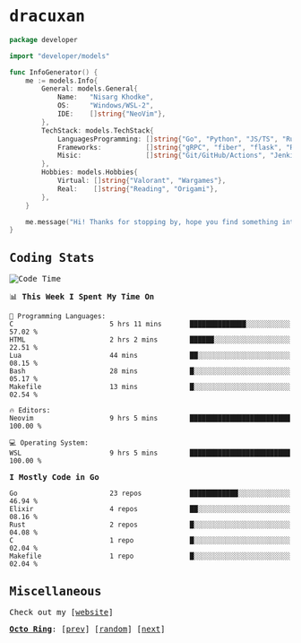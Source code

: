 <!-- Banner -->
<!--
<img src="https://i.imgur.com/mz4ym1F.png" style="max-height:550px"/>
-->


<samp>
	
<!-- Coded Intro -->
	
# dracuxan

```go
package developer

import "developer/models"

func InfoGenerator() {
	me := models.Info{
		General: models.General{
			Name:   "Nisarg Khodke",
			OS:     "Windows/WSL-2",
			IDE:    []string{"NeoVim"},
		},
		TechStack: models.TechStack{
			LanguagesProgramming: []string{"Go", "Python", "JS/TS", "Rust", "C"},
			Frameworks: 	      []string{"gRPC", "fiber", "flask", "React.js", "Next.js"},
			Misic:                []string{"Git/GitHub/Actions", "Jenkins", "Docker"},
		},
		Hobbies: models.Hobbies{
			Virtual: []string{"Valorant", "Wargames"},
			Real:    []string{"Reading", "Origami"},
		},		
	}

	me.message("Hi! Thanks for stopping by, hope you find something interesting!") 
}
```

## Coding Stats


<!--START_SECTION:waka-->
![Code Time](http://img.shields.io/badge/Code%20Time-121%20hrs%2012%20mins-blue)

📊 **This Week I Spent My Time On** 

```text
💬 Programming Languages: 
C                        5 hrs 11 mins       ██████████████░░░░░░░░░░░   57.02 % 
HTML                     2 hrs 2 mins        ██████░░░░░░░░░░░░░░░░░░░   22.51 % 
Lua                      44 mins             ██░░░░░░░░░░░░░░░░░░░░░░░   08.15 % 
Bash                     28 mins             █░░░░░░░░░░░░░░░░░░░░░░░░   05.17 % 
Makefile                 13 mins             █░░░░░░░░░░░░░░░░░░░░░░░░   02.54 % 

🔥 Editors: 
Neovim                   9 hrs 5 mins        █████████████████████████   100.00 % 

💻 Operating System: 
WSL                      9 hrs 5 mins        █████████████████████████   100.00 % 
```

**I Mostly Code in Go** 

```text
Go                       23 repos            ████████████░░░░░░░░░░░░░   46.94 % 
Elixir                   4 repos             ██░░░░░░░░░░░░░░░░░░░░░░░   08.16 % 
Rust                     2 repos             █░░░░░░░░░░░░░░░░░░░░░░░░   04.08 % 
C                        1 repo              █░░░░░░░░░░░░░░░░░░░░░░░░   02.04 % 
Makefile                 1 repo              █░░░░░░░░░░░░░░░░░░░░░░░░   02.04 % 
```




<!--END_SECTION:waka-->

## Miscellaneous

Check out my [[website](https://bynisarg.in/)]

[**Octo Ring**](https://octo-ring.com/):
[[prev](https://octo-ring.com/p/dracuxan/prev)]  [[random](https://octo-ring.com/p/dracuxan/random)]  [[next](https://octo-ring.com/p/dracuxan/next)]

</samp>
